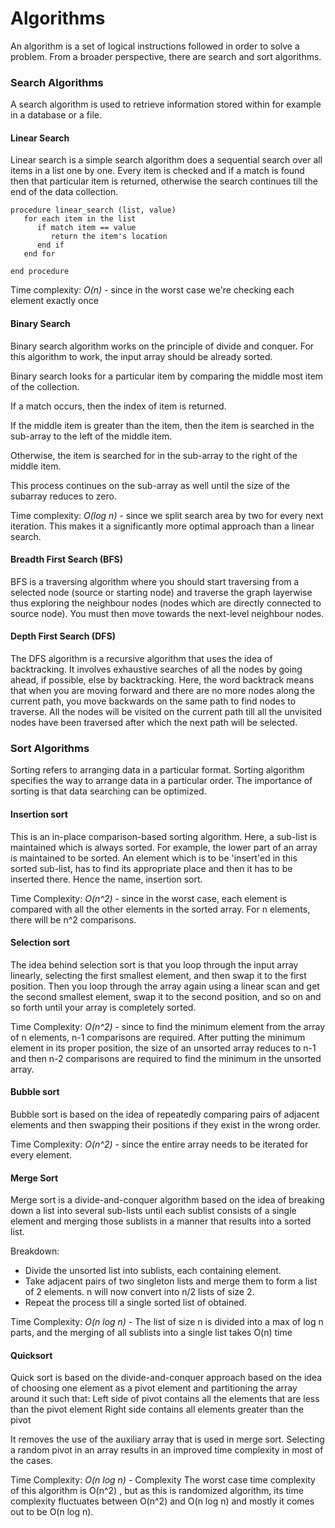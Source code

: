 # Algorithms

An algorithm is a set of logical instructions followed in order to solve a problem. From a broader perspective, there are search and sort algorithms.

### Search Algorithms

A search algorithm is used to retrieve information stored within for example in a database or a file.

#### Linear Search

Linear search is a simple search algorithm does a sequential search over all items in a list one by one. Every item is checked and if a match is found then that particular item is returned, otherwise the search continues till the end of the data collection.

```
procedure linear_search (list, value)
   for each item in the list
      if match item == value
         return the item's location
      end if
   end for

end procedure
```

Time complexity: _O(n)_ - since in the worst case we're checking each element exactly once

#### Binary Search

Binary search algorithm works on the principle of divide and conquer. For this algorithm to work, the input array should be already sorted.

Binary search looks for a particular item by comparing the middle most item of the collection.

If a match occurs, then the index of item is returned.

If the middle item is greater than the item, then the item is
searched in the sub-array to the left of the middle item.

Otherwise, the item is searched for in the sub-array to the right of the middle item.

This process continues on the sub-array as well until the size of the subarray reduces to zero.

Time complexity: _O(log n)_ - since we split search area by two for every next iteration. This makes it a significantly more optimal approach than a linear search.

#### Breadth First Search (BFS)

BFS is a traversing algorithm where you should start traversing from a selected node (source or starting node) and traverse the graph layerwise thus exploring the neighbour nodes (nodes which are directly connected to source node). You must then move towards the next-level neighbour nodes.

#### Depth First Search (DFS)

The DFS algorithm is a recursive algorithm that uses the idea of backtracking. It involves exhaustive searches of all the nodes by going ahead, if possible, else by backtracking.
Here, the word backtrack means that when you are moving forward and there are no more nodes along the current path, you move backwards on the same path to find nodes to traverse. All the nodes will be visited on the current path till all the unvisited nodes have been traversed after which the next path will be selected.

### Sort Algorithms

Sorting refers to arranging data in a particular format. Sorting algorithm specifies the way to arrange data in a particular order. The importance of sorting is that data searching can be optimized.

#### Insertion sort

This is an in-place comparison-based sorting algorithm. Here, a sub-list is maintained which is always sorted. For example, the lower part of an array is maintained to be sorted. An element which is to be 'insert'ed in this sorted sub-list, has to find its appropriate place and then it has to be inserted there. Hence the name, insertion sort.

Time Complexity: _O(n^2)_ - since in the worst case, each element is compared with all the other elements in the sorted array. For n elements, there will be n^2 comparisons.

#### Selection sort

The idea behind selection sort is that you loop through the input array linearly, selecting the first smallest element, and then swap it to the first position. Then you loop through the array again using a linear scan and get the second smallest element, swap it to the second position, and so on and so forth until your array is completely sorted.

Time Complexity: _O(n^2)_ - since to find the minimum element from the array of n elements, n-1 comparisons are required. After putting the minimum element in its proper position, the size of an unsorted array reduces to n-1 and then n-2 comparisons are required to find the minimum in the unsorted array.

#### Bubble sort

Bubble sort is based on the idea of repeatedly comparing pairs of adjacent elements and then swapping their positions if they exist in the wrong order.

Time Complexity: _O(n^2)_ - since the entire array needs to be iterated for every element.

#### Merge Sort

Merge sort is a divide-and-conquer algorithm based on the idea of breaking down a list into several sub-lists until each sublist consists of a single element and merging those sublists in a manner that results into a sorted list.

Breakdown:

- Divide the unsorted list into sublists, each containing element.
- Take adjacent pairs of two singleton lists and merge them to form a list of 2 elements. n will now convert into n/2 lists of size 2.
- Repeat the process till a single sorted list of obtained.

Time Complexity: _O(n log n)_ - The list of size n is divided into a max of log n parts, and the merging of all sublists into a single list takes O(n) time

#### Quicksort

Quick sort is based on the divide-and-conquer approach based on the idea of choosing one element as a pivot element and partitioning the array around it such that: Left side of pivot contains all the elements that are less than the pivot element Right side contains all elements greater than the pivot

It removes the use of the auxiliary array that is used in merge sort. Selecting a random pivot in an array results in an improved time complexity in most of the cases.

Time Complexity: _O(n log n)_ - Complexity The worst case time complexity of this algorithm is O(n^2) , but as this is randomized algorithm, its time complexity fluctuates between O(n^2) and O(n log n) and mostly it comes out to be O(n log n).
